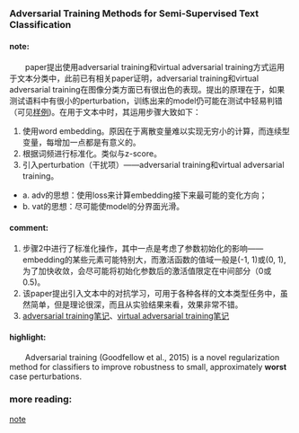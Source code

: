 ### Adversarial Training Methods for Semi-Supervised Text Classification

#### note:
&emsp;&emsp;paper提出使用adversarial training和virtual adversarial training方式运用于文本分类中，此前已有相关paper证明，adversarial training和virtual adversarial training在图像分类方面已有很出色的表现。提出的原理在于，如果测试语料中有很小的perturbation，训练出来的model仍可能在测试中轻易判错（可见[样例](https://blog.openai.com/adversarial-example-research/))。在用于文本中时，其运用步骤大致如下：
  
  1. 使用word embedding。原因在于离散变量难以实现无穷小的计算，而连续型变量，每增加一点都是有意义的。
  2. 根据词频进行标准化。类似与z-score。
  3. 引入perturbation（干扰项）——adversarial training和virtual adversarial training。
  
   + a. adv的思想：使用loss来计算embedding接下来最可能的变化方向；
   + b. vat的思想：尽可能使model的分界面光滑。

#### comment:
  1. 步骤2中进行了标准化操作，其中一点是考虑了参数初始化的影响——embedding的某些元素可能特别大，而激活函数的值域一般是(-1, 1)或(0, 1), 为了加快收敛，会尽可能将初始化参数后的激活值限定在中间部分（0或0.5)。
  2. 该paper提出引入文本中的对抗学习，可用于各种各样的文本类型任务中，虽然简单，但是理论很深，而且从实验结果来看，效果非常不错。
  3. [adversarial training笔记](https://github.com/xwzhong/papernote/blob/master/regularization/Explaining%20and%20Harnessing%20Adversarial%20Examples.md)、[virtual adversarial training笔记](https://github.com/xwzhong/papernote/blob/master/regularization/Distributional%20Smoothing%20with%20Virtual%20Adversarial%20Training.md)

#### highlight:
&emsp;&emsp;Adversarial training (Goodfellow et al., 2015) is a novel regularization method for classifiers to improve robustness to small, approximately **worst** case perturbations.


### more reading:
[note](https://github.com/dennybritz/deeplearning-papernotes/blob/master/notes/adversarial-text-classification.md)
